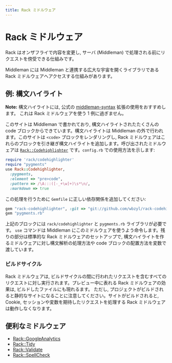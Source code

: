```yaml
---
title: Rack ミドルウェア
---
```


# Rack ミドルウェア

Rack はオンザフライで内容を変更し, サーバ (Middleman) で処理される前にリクエストを傍受できる仕組みです。

Middleman には Middleman と連携する広大な宇宙を開くライブラリである Rack ミドルウェアへアクセスする仕組みがあります。

## 例: 構文ハイライト

**Note:** 構文ハイライトには, 公式の [middleman-syntax](https://github.com/middleman/middleman-syntax) 拡張の使用をおすすめします。 これは Rack ミドルウェアを使う 1 例に過ぎません。

このサイトは Middleman で書かれており, 構文ハイライトされたたくさんの code ブロックからできています。構文ハイライトは Middleman の外で行われます。このサイトは `<code>` ブロックをレンダリングし, Rack ミドルウェアはこれらのブロックを引き継ぎ構文ハイライトを追加します。呼び出されたミドルウェアは [`Rack::Codehighlighter`](https://github.com/wbzyl/rack-codehighlighter) です。`config.rb` での使用方法を示します:

``` ruby
require 'rack/codehighlighter'
require "pygments"
use Rack::Codehighlighter,
  :pygments,
  :element => "pre>code",
  :pattern => /\A:::([-_+\w]+)\s*\n/,
  :markdown => true
```

この処理を行うために `Gemfile` に正しい依存関係を追加してください:

``` ruby
gem "rack-codehighlighter", :git => "git://github.com/wbzyl/rack-codehighlighter.git"
gem "pygments.rb"
```

上記のブロックには `rack/codehighlighter` と `pygments.rb` ライブラリが必要です。 `use` コマンドは Middleman にこのミドルウェアを使うよう命令します。残りの部分は標準的な Rack ミドルウェアのセットアップで, 構文ハイライトを作るミドルウェアに対し構文解析の処理方法や code ブロックの配置方法を変数で渡しています。

### ビルドサイクル

Rack ミドルウェアは, ビルドサイクルの間に行われたリクエストを含むすべてのリクエストに対し実行されます。プレビュー中に表れる Rack ミドルウェアの効果は, ビルドしたファイルにも現れるます。
ただし, プロジェクトがビルドされると静的なサイトになることに注意してください。サイトがビルドされると, Cookie, セッションや変数を期待したリクエストを処理する Rack ミドルウェアは動作しなくなります。

## 便利なミドルウェア

* [Rack::GoogleAnalytics]
* [Rack::Tidy]
* [Rack::Validate]
* [Rack::SpellCheck]

[Rack::GoogleAnalytics]: https://github.com/ambethia/rack-google_analytics
[Rack::Tidy]: https://github.com/rbialek/rack-tidy
[Rack::Validate]: https://gist.github.com/235715
[Rack::SpellCheck]: https://gist.github.com/235097
